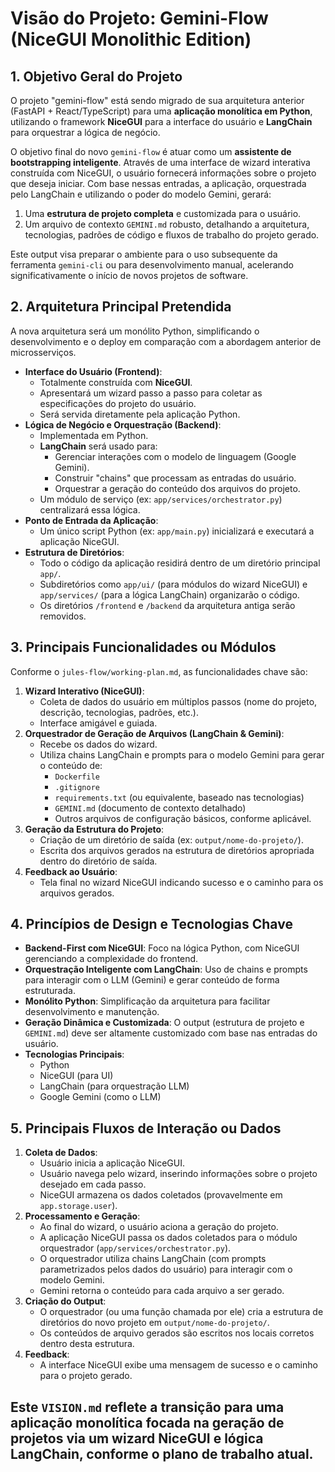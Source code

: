 # Visão do Projeto: Gemini-Flow (NiceGUI Monolithic Edition)

## 1. Objetivo Geral do Projeto

O projeto "gemini-flow" está sendo migrado de sua arquitetura anterior (FastAPI + React/TypeScript) para uma **aplicação monolítica em Python**, utilizando o framework **NiceGUI** para a interface do usuário e **LangChain** para orquestrar a lógica de negócio.

O objetivo final do novo `gemini-flow` é atuar como um **assistente de bootstrapping inteligente**. Através de uma interface de wizard interativa construída com NiceGUI, o usuário fornecerá informações sobre o projeto que deseja iniciar. Com base nessas entradas, a aplicação, orquestrada pelo LangChain e utilizando o poder do modelo Gemini, gerará:

1.  Uma **estrutura de projeto completa** e customizada para o usuário.
2.  Um arquivo de contexto `GEMINI.md` robusto, detalhando a arquitetura, tecnologias, padrões de código e fluxos de trabalho do projeto gerado.

Este output visa preparar o ambiente para o uso subsequente da ferramenta `gemini-cli` ou para desenvolvimento manual, acelerando significativamente o início de novos projetos de software.

## 2. Arquitetura Principal Pretendida

A nova arquitetura será um monólito Python, simplificando o desenvolvimento e o deploy em comparação com a abordagem anterior de microsserviços.

*   **Interface do Usuário (Frontend)**:
    *   Totalmente construída com **NiceGUI**.
    *   Apresentará um wizard passo a passo para coletar as especificações do projeto do usuário.
    *   Será servida diretamente pela aplicação Python.
*   **Lógica de Negócio e Orquestração (Backend)**:
    *   Implementada em Python.
    *   **LangChain** será usado para:
        *   Gerenciar interações com o modelo de linguagem (Google Gemini).
        *   Construir "chains" que processam as entradas do usuário.
        *   Orquestrar a geração do conteúdo dos arquivos do projeto.
    *   Um módulo de serviço (ex: `app/services/orchestrator.py`) centralizará essa lógica.
*   **Ponto de Entrada da Aplicação**:
    *   Um único script Python (ex: `app/main.py`) inicializará e executará a aplicação NiceGUI.
*   **Estrutura de Diretórios**:
    *   Todo o código da aplicação residirá dentro de um diretório principal `app/`.
    *   Subdiretórios como `app/ui/` (para módulos do wizard NiceGUI) e `app/services/` (para a lógica LangChain) organizarão o código.
    *   Os diretórios `/frontend` e `/backend` da arquitetura antiga serão removidos.

## 3. Principais Funcionalidades ou Módulos

Conforme o `jules-flow/working-plan.md`, as funcionalidades chave são:

1.  **Wizard Interativo (NiceGUI)**:
    *   Coleta de dados do usuário em múltiplos passos (nome do projeto, descrição, tecnologias, padrões, etc.).
    *   Interface amigável e guiada.
2.  **Orquestrador de Geração de Arquivos (LangChain & Gemini)**:
    *   Recebe os dados do wizard.
    *   Utiliza chains LangChain e prompts para o modelo Gemini para gerar o conteúdo de:
        *   `Dockerfile`
        *   `.gitignore`
        *   `requirements.txt` (ou equivalente, baseado nas tecnologias)
        *   `GEMINI.md` (documento de contexto detalhado)
        *   Outros arquivos de configuração básicos, conforme aplicável.
3.  **Geração da Estrutura do Projeto**:
    *   Criação de um diretório de saída (ex: `output/nome-do-projeto/`).
    *   Escrita dos arquivos gerados na estrutura de diretórios apropriada dentro do diretório de saída.
4.  **Feedback ao Usuário**:
    *   Tela final no wizard NiceGUI indicando sucesso e o caminho para os arquivos gerados.

## 4. Princípios de Design e Tecnologias Chave

*   **Backend-First com NiceGUI**: Foco na lógica Python, com NiceGUI gerenciando a complexidade do frontend.
*   **Orquestração Inteligente com LangChain**: Uso de chains e prompts para interagir com o LLM (Gemini) e gerar conteúdo de forma estruturada.
*   **Monólito Python**: Simplificação da arquitetura para facilitar desenvolvimento e manutenção.
*   **Geração Dinâmica e Customizada**: O output (estrutura de projeto e `GEMINI.md`) deve ser altamente customizado com base nas entradas do usuário.
*   **Tecnologias Principais**:
    *   Python
    *   NiceGUI (para UI)
    *   LangChain (para orquestração LLM)
    *   Google Gemini (como o LLM)

## 5. Principais Fluxos de Interação ou Dados

1.  **Coleta de Dados**:
    *   Usuário inicia a aplicação NiceGUI.
    *   Usuário navega pelo wizard, inserindo informações sobre o projeto desejado em cada passo.
    *   NiceGUI armazena os dados coletados (provavelmente em `app.storage.user`).
2.  **Processamento e Geração**:
    *   Ao final do wizard, o usuário aciona a geração do projeto.
    *   A aplicação NiceGUI passa os dados coletados para o módulo orquestrador (`app/services/orchestrator.py`).
    *   O orquestrador utiliza chains LangChain (com prompts parametrizados pelos dados do usuário) para interagir com o modelo Gemini.
    *   Gemini retorna o conteúdo para cada arquivo a ser gerado.
3.  **Criação do Output**:
    *   O orquestrador (ou uma função chamada por ele) cria a estrutura de diretórios do novo projeto em `output/nome-do-projeto/`.
    *   Os conteúdos de arquivo gerados são escritos nos locais corretos dentro desta estrutura.
4.  **Feedback**:
    *   A interface NiceGUI exibe uma mensagem de sucesso e o caminho para o projeto gerado.

Este `VISION.md` reflete a transição para uma aplicação monolítica focada na geração de projetos via um wizard NiceGUI e lógica LangChain, conforme o plano de trabalho atual.
---
